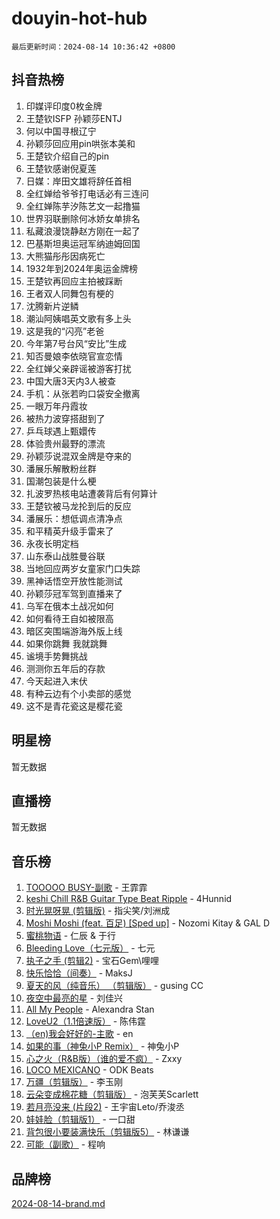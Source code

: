 # douyin-hot-hub

`最后更新时间：2024-08-14 10:36:42 +0800`

## 抖音热榜

1. 印媒评印度0枚金牌
1. 王楚钦ISFP 孙颖莎ENTJ
1. 何以中国寻根辽宁
1. 孙颖莎回应用pin哄张本美和
1. 王楚钦介绍自己的pin
1. 王楚钦感谢倪夏莲
1. 日媒：岸田文雄将辞任首相
1. 全红婵给爷爷打电话必有三连问
1. 全红婵陈芋汐陈艺文一起撸猫
1. 世界羽联删除何冰娇女单排名
1. 私藏浪漫饶静赵方刚在一起了
1. 巴基斯坦奥运冠军纳迪姆回国
1. 大熊猫彤彤因病死亡
1. 1932年到2024年奥运金牌榜
1. 王楚钦再回应主拍被踩断
1. 王者双人同舞包有梗的
1. 沈腾新片逆鳞
1. 潮汕阿姨唱英文歌有多上头
1. 这是我的“闪亮”老爸
1. 今年第7号台风“安比”生成
1. 知否曼娘李依晓官宣恋情
1. 全红婵父亲辟谣被游客打扰
1. 中国大唐3天内3人被查
1. 手机：从张若昀口袋安全撤离
1. 一眼万年丹霞妆
1. 被热力波穿搭甜到了
1. 乒乓球遇上甄嬛传
1. 体验贵州最野的漂流
1. 孙颖莎说混双金牌是夺来的
1. 潘展乐解散粉丝群
1. 国潮包装是什么梗
1. 扎波罗热核电站遭袭背后有何算计
1. 王楚钦被马龙抡到后的反应
1. 潘展乐：想低调点清净点
1. 和平精英升级手雷来了
1. 永夜长明定档
1. 山东泰山战胜曼谷联
1. 当地回应两岁女童家门口失踪
1. 黑神话悟空开放性能测试
1. 孙颖莎冠军驾到直播来了
1. 乌军在俄本土战况如何
1. 如何看待王自如被限高
1. 暗区突围端游海外版上线
1. 如果你跳舞 我就跳舞
1. 谧境手势舞挑战
1. 测测你五年后的存款
1. 今天起进入末伏
1. 有种云边有个小卖部的感觉
1. 这不是青花瓷这是樱花瓷

## 明星榜

暂无数据

## 直播榜

暂无数据

## 音乐榜

1. [TOOOOO BUSY-副歌](https://sf5-hl-cdn-tos.douyinstatic.com/obj/tos-cn-ve-2774/o0fmjGZetNDjSM5EimFs2QlzBg30YgByJMRQrC) - 王霏霏
1. [keshi Chill R&B Guitar Type Beat Ripple](https://sf5-hl-cdn-tos.douyinstatic.com/obj/tos-cn-ve-2774/okQIfmitAB3HpgZQo0YCEFEACcDhQngn0fkFIC) - 4Hunnid
1. [时光晃呀晃 (剪辑版)](https://sf5-hl-cdn-tos.douyinstatic.com/obj/tos-cn-ve-2774/o8ACeQem3gwI1x3GIYGAfKG0LJebKFRJDwRwyW) - 指尖笑/刘洲成
1. [Moshi Moshi (feat. 百足) [Sped up]](https://sf5-hl-cdn-tos.douyinstatic.com/obj/tos-cn-ve-2774/ocCPFQcXJLeroaIdQLIGAoeeYM3OAUYGDguHXz) - Nozomi Kitay & GAL D
1. [蜜桃物语](https://sf5-hl-cdn-tos.douyinstatic.com/obj/tos-cn-ve-2774/oIhOSCZtIACtYU4XQkngiW9kCBfVD1Fz9IYeqL) - 仁辰 & 于行
1. [Bleeding Love（七元版）](https://sf5-hl-cdn-tos.douyinstatic.com/obj/tos-cn-ve-2774/oEgC9eZFHQ1MfSRnrfkzFp8AayDWqAQMABBgUs) - 七元
1. [执子之手 (剪辑2)](https://sf3-cdn-tos.douyinstatic.com/obj/tos-cn-ve-2774/oUoZLQjCc31XzqsBnBQUNgeKtYPBcgbFDwtfcu) - 宝石Gem\哩哩
1. [快乐恰恰（间奏）](https://sf5-hl-cdn-tos.douyinstatic.com/obj/tos-cn-ve-2774/oMesum3HvWQXJxuMFeVYzf54o2QzH5aEBPOCAn) - MaksJ
1. [夏天的风（纯音乐） （剪辑版）](https://sf5-hl-cdn-tos.douyinstatic.com/obj/tos-cn-ve-2774/oUzLjBZZFQAoNRmGokEeD5zfQCObp6UeFAnTa6) - gusing CC
1. [夜空中最亮的星](https://sf3-cdn-tos.douyinstatic.com/obj/tos-cn-ve-2774/o4IfgGwqqnFeXEMGaS8JBzJAdayAaCeoxqbjCD) - 刘佳兴
1. [All My People](https://sf5-hl-cdn-tos.douyinstatic.com/obj/tos-cn-ve-2774/c7773e6b7c3f4bd9b26cd85b0cfa4eff) - Alexandra Stan
1. [LoveU2（1.1倍速版）](https://sf5-hl-cdn-tos.douyinstatic.com/obj/tos-cn-ve-2774/oQMeDffLaEmgMwgCOEMAFCI6INzoFPgWdD0rsa) - 陈伟霆
1. [（en)我会好好的-主歌](https://sf3-cdn-tos.douyinstatic.com/obj/tos-cn-ve-2774/oUrYpIdrvCbA8m8yAZjbMWjUkL6tiinWMkBTs) - en
1. [如果的事（神兔小P Remix）](https://sf3-cdn-tos.douyinstatic.com/obj/tos-cn-ve-2774/okHtAffz3g4ZB0BMQn9iC9BC6AciI3xCmgQTqt) - 神兔小P
1. [心之火（R&B版）（谁的爱不疯）](https://sf3-cdn-tos.douyinstatic.com/obj/tos-cn-ve-2774/okemkEDaIBBE3OosftCgMxlFkLQZRw37t36ZQv) - Zxxy
1. [LOCO MEXICANO](https://sf5-hl-cdn-tos.douyinstatic.com/obj/tos-cn-ve-2774/owxVoxJorA4ILBfsMAjU6t7O1xW9w0tS7EYzh6) - ODK Beats
1. [万疆（剪辑版）](https://sf5-hl-cdn-tos.douyinstatic.com/obj/tos-cn-ve-2774/ooG7oVgFlDTelKCjCsTTobQvbdtj1BBQXnfZd8) - 李玉刚
1. [云朵变成棉花糖（剪辑版）](https://sf6-cdn-tos.douyinstatic.com/obj/tos-cn-ve-2774/o8LC84GQLALFfXeyJmh8KE61byVQYMMeAZLfEI) - 泡芙芙Scarlett
1. [若月亮没来 (片段2)](https://sf5-hl-cdn-tos.douyinstatic.com/obj/tos-cn-ve-2774/ocQavLLjkCOeDxGyYeIMGgNAIwJ0QXE1Ve3Fzv) - 王宇宙Leto/乔浚丞
1. [娃娃脸（剪辑版1）](https://sf5-hl-cdn-tos.douyinstatic.com/obj/tos-cn-ve-2774/oIimSCgQoNUePTAZ1Ba7TeADY4KetGYsVFeaaB) - 一口甜
1. [背包很小要装满快乐（剪辑版5）](https://sf3-cdn-tos.douyinstatic.com/obj/tos-cn-ve-2774/oUqSJIiBjw2pxsBAiQRmkbZGJrlGCMBPpIW90) - 林谦谦
1. [可能（副歌）](https://sf3-cdn-tos.douyinstatic.com/obj/tos-cn-ve-2774/cde1731888894259b333569393c2fb51) - 程响

## 品牌榜

[2024-08-14-brand.md](2024-08-14-brand.md)
